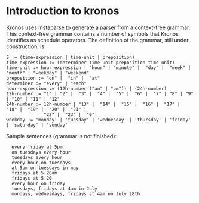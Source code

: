 # Introduction to kronos

Kronos uses [Instaparse](https://github.com/Engelberg/instaparse) to generate a parser from a
context-free grammar. This context-free grammar contains a number of symbols that Kronos identifies
as schedule operators. The definition of the grammar, still under construction, is:

```
S := (time-expression | time-unit | preposition)
time-expression := (determiner time-unit preposition time-unit)
time-unit := hour-expression | "hour" | "minute" |  "day" |  "week" |  "month" | "weekday" | "weekend"
preposition := "on" |  "in" |  "at"
determiner := "every" | "each"
hour-expression := (12h-number ("am" | "pm")) | (24h-number)
12h-number := "1" | "2" |  "3" |  "4" |  "5" |  "6" |  "7" | "8" | "9" | "10" | "11" | "12"
24h-number := 12h-number | "13" |  "14" |  "15" |  "16" |  "17" |  "18" |  "19" |  "20" |  "21" |
              "22" |  "23" |  "0"
weekday := 'monday' | 'tuesday' | 'wednesday' | 'thursday' | 'friday' | 'saturday' | 'sunday'
```

Sample sentences (grammar is not finished):
```
  every friday at 5pm
  on tuesdays every hour
  tuesdays every hour
  every hour on tuesdays
  at 5pm on tuesdays in may
  fridays at 5:20am
  fridays at 5:20
  every hour on friday
  tuesdays, fridays at 4am in July
  mondays, wednesdays, fridays at 4am on July 28th
```

